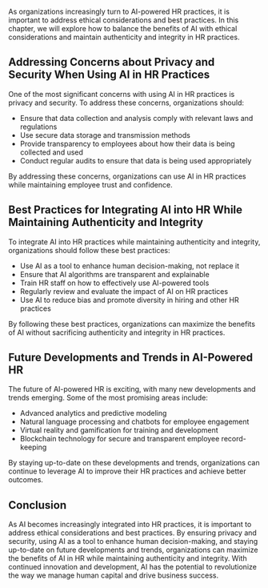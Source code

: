 
As organizations increasingly turn to AI-powered HR practices, it is important to address ethical considerations and best practices. In this chapter, we will explore how to balance the benefits of AI with ethical considerations and maintain authenticity and integrity in HR practices.

Addressing Concerns about Privacy and Security When Using AI in HR Practices
----------------------------------------------------------------------------

One of the most significant concerns with using AI in HR practices is privacy and security. To address these concerns, organizations should:

* Ensure that data collection and analysis comply with relevant laws and regulations
* Use secure data storage and transmission methods
* Provide transparency to employees about how their data is being collected and used
* Conduct regular audits to ensure that data is being used appropriately

By addressing these concerns, organizations can use AI in HR practices while maintaining employee trust and confidence.

Best Practices for Integrating AI into HR While Maintaining Authenticity and Integrity
--------------------------------------------------------------------------------------

To integrate AI into HR practices while maintaining authenticity and integrity, organizations should follow these best practices:

* Use AI as a tool to enhance human decision-making, not replace it
* Ensure that AI algorithms are transparent and explainable
* Train HR staff on how to effectively use AI-powered tools
* Regularly review and evaluate the impact of AI on HR practices
* Use AI to reduce bias and promote diversity in hiring and other HR practices

By following these best practices, organizations can maximize the benefits of AI without sacrificing authenticity and integrity in HR practices.

Future Developments and Trends in AI-Powered HR
-----------------------------------------------

The future of AI-powered HR is exciting, with many new developments and trends emerging. Some of the most promising areas include:

* Advanced analytics and predictive modeling
* Natural language processing and chatbots for employee engagement
* Virtual reality and gamification for training and development
* Blockchain technology for secure and transparent employee record-keeping

By staying up-to-date on these developments and trends, organizations can continue to leverage AI to improve their HR practices and achieve better outcomes.

Conclusion
----------

As AI becomes increasingly integrated into HR practices, it is important to address ethical considerations and best practices. By ensuring privacy and security, using AI as a tool to enhance human decision-making, and staying up-to-date on future developments and trends, organizations can maximize the benefits of AI in HR while maintaining authenticity and integrity. With continued innovation and development, AI has the potential to revolutionize the way we manage human capital and drive business success.
